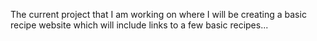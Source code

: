 The current project that I am working on where I will be creating a basic recipe website which will include links to a few basic recipes...